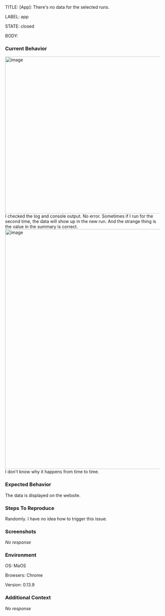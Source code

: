 TITLE:
[App]: There's no data for the selected runs.

LABEL:
app

STATE:
closed

BODY:
### Current Behavior

<img width="509" alt="image" src="https://user-images.githubusercontent.com/1586755/214651957-f34ed10c-c5fa-4cfe-bb97-6140ede80f3d.png">
I checked the log and console output. No error. Sometimes if I run for the second time, the data will show up in the new run. And the strange thing is the value in the summary is correct.
<img width="778" alt="image" src="https://user-images.githubusercontent.com/1586755/214652562-f9ee47a6-4a8d-4989-8e0e-d06973a4ee21.png">
I don't know why it happens from time to time.

### Expected Behavior

The data is displayed on the website.

### Steps To Reproduce

Randomly. I have no idea how to trigger this issue.

### Screenshots

_No response_

### Environment

OS: MaOS

Browsers: Chrome

Version: 0.13.9


### Additional Context

_No response_


